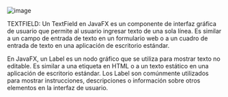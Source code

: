 ![image](https://github.com/AnibalSpike/PROGRAMACION-S3/assets/168206608/fc0ca084-7d66-4b99-8a16-08bb6497c9e3)

TEXTFIELD:
Un TextField en JavaFX es un componente de interfaz gráfica de usuario que permite al usuario ingresar texto de una sola línea. Es similar a un campo de entrada de texto en un formulario web o a un cuadro de entrada de texto en una aplicación de escritorio estándar.


En JavaFX, un Label es un nodo gráfico que se utiliza para mostrar texto no editable. Es similar a una etiqueta en HTML o a un texto estático en una aplicación de escritorio estándar. Los Label son comúnmente utilizados para mostrar instrucciones, descripciones o información sobre otros elementos en la interfaz de usuario.
